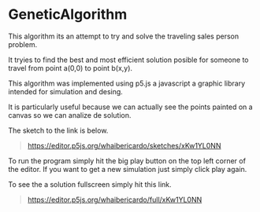 # GeneticAlgorithm

This algorithm its an attempt to try and solve the traveling sales person problem.

It tryies to find the best and most efficient solution posible for someone to travel from point a(0,0) to point b(x,y).

This algorithm was implemented using p5.js a javascript a graphic library intended for simulation and desing.

It is particularly useful because we can actually see the points painted on a canvas so we can analize de solution.

The sketch to the link is below.

>https://editor.p5js.org/whaibericardo/sketches/xKw1YL0NN

To run the program simply hit the big play button on the top left corner of the editor. If you want to get a new simulation just simply click play again.

To see the a solution fullscreen simply hit this link.

>https://editor.p5js.org/whaibericardo/full/xKw1YL0NN
